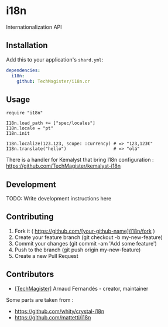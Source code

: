 # i18n

Internationalization API

## Installation


Add this to your application's `shard.yml`:

```yaml
dependencies:
  i18n:
    github: TechMagister/i18n.cr
```


## Usage


```crystal
require "i18n"

I18n.load_path += ["spec/locales"]
I18n.locale = "pt"
I18n.init

I18n.localize(123.123, scope: :currency) # => "123,123€"
I18n.translate("hello")                  # => "olá"

```

There is a handler for Kemalyst that bring I18n configuration : 
https://github.com/TechMagister/kemalyst-i18n

## Development

TODO: Write development instructions here

## Contributing

1. Fork it ( https://github.com/[your-github-name]/i18n/fork )
2. Create your feature branch (git checkout -b my-new-feature)
3. Commit your changes (git commit -am 'Add some feature')
4. Push to the branch (git push origin my-new-feature)
5. Create a new Pull Request

## Contributors

- [[TechMagister]](https://github.com/TechMagister) Arnaud Fernandés - creator, maintainer

Some parts are taken from :
- https://github.com/whity/crystal-i18n
- https://github.com/mattetti/i18n

